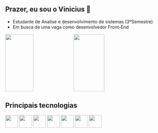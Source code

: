 ## Prazer, eu sou o Vinicius 👋
<ul>
          <li>Estudante de Analise e desenvolvimento de sistemas (3ºSemestre)
          <li>Em busca de uma vaga como desenvolvedor Front-End
</ul>

<div style="display: inline block">
<img height= "180px" width="42%" src="https://github-readme-stats.vercel.app/api?username=v-L1ma&show_icons=true&theme=dracula">
<img height="180px" width="44%" src="https://github-readme-stats.vercel.app/api/top-langs/?username=v-L1ma&layout=compact&theme=dracula">
</div>

## Principais tecnologias

<div>
<img height="40"  src="https://img.shields.io/badge/HTML5-E34F26.svg?style=for-the-badge&logo=HTML5&logoColor=white"/>
<img height="40"  src="https://img.shields.io/badge/CSS3-1572B6.svg?style=for-the-badge&logo=CSS3&logoColor=white" />
<img height="40"  src="https://img.shields.io/badge/JavaScript-F7DF1E.svg?style=for-the-badge&logo=JavaScript&logoColor=black" />
<img height="40"  src="https://img.shields.io/badge/React-61DAFB.svg?style=for-the-badge&logo=React&logoColor=black" />    
<img height="40"  src="https://img.shields.io/badge/Node.js-5FA04E.svg?style=for-the-badge&logo=nodedotjs&logoColor=white" />    
<img height="40"  src="https://img.shields.io/badge/MongoDB-47A248.svg?style=for-the-badge&logo=MongoDB&logoColor=white" />   
<img height="40"  src="https://img.shields.io/badge/Prisma-2D3748.svg?style=for-the-badge&logo=Prisma&logoColor=white" />   
</div>
